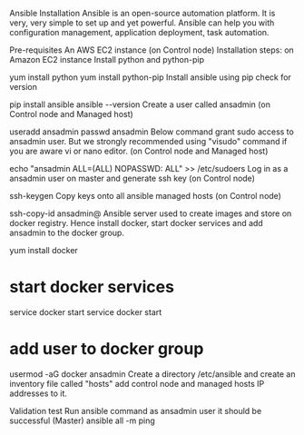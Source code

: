 Ansible Installation
Ansible is an open-source automation platform. It is very, very simple to set up and yet powerful. Ansible can help you with configuration management, application deployment, task automation.

Pre-requisites
An AWS EC2 instance (on Control node)
Installation steps:
on Amazon EC2 instance
Install python and python-pip

yum install python
yum install python-pip
Install ansible using pip check for version

pip install ansible
ansible --version
Create a user called ansadmin (on Control node and Managed host)

useradd ansadmin
passwd ansadmin
Below command grant sudo access to ansadmin user. But we strongly recommended using "visudo" command if you are aware vi or nano editor. (on Control node and Managed host)

echo "ansadmin ALL=(ALL) NOPASSWD: ALL" >> /etc/sudoers
Log in as a ansadmin user on master and generate ssh key (on Control node)

ssh-keygen
Copy keys onto all ansible managed hosts (on Control node)

ssh-copy-id ansadmin@<target-server>
Ansible server used to create images and store on docker registry. Hence install docker, start docker services and add ansadmin to the docker group.

yum install docker

# start docker services 
service docker start
service docker start 

# add user to docker group 
usermod -aG docker ansadmin
Create a directory /etc/ansible and create an inventory file called "hosts" add control node and managed hosts IP addresses to it.

Validation test
Run ansible command as ansadmin user it should be successful (Master)
ansible all -m ping
